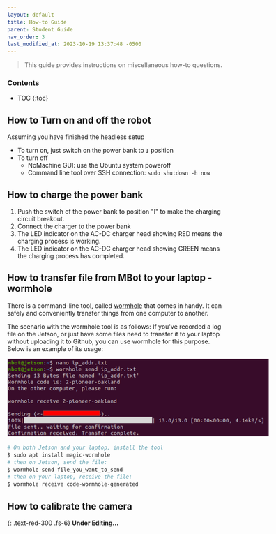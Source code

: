 ```yaml
---
layout: default
title: How-to Guide
parent: Student Guide
nav_order: 3
last_modified_at: 2023-10-19 13:37:48 -0500
---
```


> This guide provides instructions on miscellaneous how-to questions.

### Contents
* TOC
{:toc}

## How to Turn on and off the robot

Assuming you have finished the headless setup
- To turn on, just switch on the power bank to `I` position
- To turn off
    - NoMachine GUI: use the Ubuntu system poweroff
    - Command line tool over SSH connection: `sudo shutdown -h now`

 
## How to charge the power bank
1. Push the switch of the power bank to position "I" to make the charging circuit breakout. 
2. Connect the charger to the power bank
3. The LED indicator on the AC-DC charger head showing RED means the charging process is working. 
4. The LED indicator on the AC-DC charger head showing GREEN means the charging process has completed. 

## How to transfer file from MBot to your laptop - wormhole

There is a command-line tool, called [wormhole](https://magic-wormhole.readthedocs.io/en/latest/welcome.html) that comes in handy. It can safely and conveniently transfer things from one computer to another.

The scenario with the wormhole tool is as follows: If you've recorded a log file on the Jetson, or just have some files need to transfer it to your laptop without uploading it to Github, you can use wormhole for this purpose. Below is an example of its usage:

<a class="image-link" href="/assets/images/how-to/wormhole-tool.png">
<img src="/assets/images/how-to/wormhole-tool.png" alt=" " style="max-width:600px;"/>
</a>

```bash
# On both Jetson and your laptop, install the tool
$ sudo apt install magic-wormhole
# then on Jetson, send the file:
$ wormhole send file_you_want_to_send
# then on your laptop, receive the file:
$ wormhole receive code-wormhole-generated
```

## How to calibrate the camera

{: .text-red-300 .fs-6}
**Under Editing...**